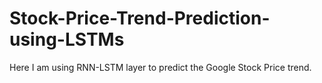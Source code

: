 # Stock-Price-Trend-Prediction-using-LSTMs
Here I am using RNN-LSTM layer to predict the Google Stock Price trend.
